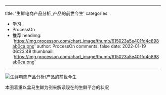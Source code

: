 
---
title: '生鲜电商产品分析_产品的前世今生'
categories: 
 - 学习
 - ProcessOn
 - 推荐
headimg: 'https://img.processon.com/chart_image/thumb/615023a5e401fd4c898ab0ca.png'
author: ProcessOn
comments: false
date: 2022-01-19 06:23:48
thumbnail: 'https://img.processon.com/chart_image/thumb/615023a5e401fd4c898ab0ca.png'
---

<div>   
<img class="thumb" alt="生鲜电商产品分析/产品的前世今生" src="https://img.processon.com/chart_image/thumb/615023a5e401fd4c898ab0ca.png" referrerpolicy="no-referrer">
<p>本图着重以盒马生鲜为例来解读现在的生鲜平台的状况</p>  
</div>
            